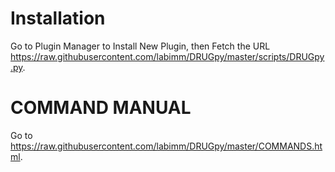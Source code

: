 Installation
============

Go to Plugin Manager to Install New Plugin, then Fetch the URL
https://raw.githubusercontent.com/labimm/DRUGpy/master/scripts/DRUGpy.py.


COMMAND MANUAL
==============

Go to https://raw.githubusercontent.com/labimm/DRUGpy/master/COMMANDS.html.

